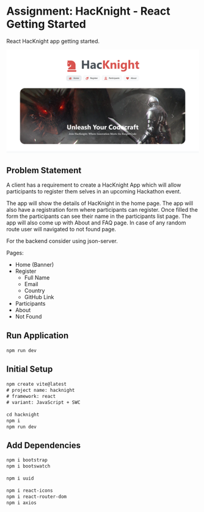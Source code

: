 # Assignment: HacKnight - React Getting Started

React HacKnight app getting started.

![](https://raw.githubusercontent.com/ZakiMohammed/react-hacknight-half-app/master/banner.png)

## Problem Statement

A client has a requirement to create a HacKnight App which will allow participants to register them selves in an upcoming Hackathon event. 

The app will show the details of HacKnight in the home page. The app will also have a registration form where participants can register. Once filled the form the participants can see their name in the participants list page. The app will also come up with About and FAQ page. In case of any random route user will navigated to not found page. 

For the backend consider using json-server.

Pages:

- Home (Banner)
- Register
	- Full Name
	- Email
	- Country
	- GitHub Link
- Participants
- About
- Not Found

## Run Application
```
npm run dev
```

## Initial Setup

```
npm create vite@latest
# project name: hacknight
# framework: react
# variant: JavaScript + SWC

cd hacknight
npm i
npm run dev
```

## Add Dependencies

```
npm i bootstrap
npm i bootswatch

npm i uuid

npm i react-icons
npm i react-router-dom
npm i axios
```